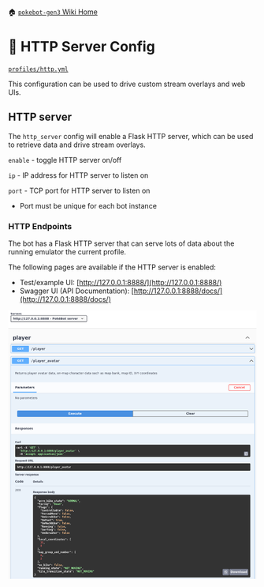 🏠 [`pokebot-gen3` Wiki Home](../Readme.md)

# 📡 HTTP Server Config

[`profiles/http.yml`](../../modules/config/templates/http.yml)

This configuration can be used to drive custom stream overlays and web UIs.

## HTTP server
The `http_server` config will enable a Flask HTTP server, which can be used to retrieve data and drive stream overlays.

`enable` - toggle HTTP server on/off

`ip` - IP address for HTTP server to listen on

`port` - TCP port for HTTP server to listen on
- Port must be unique for each bot instance

### HTTP Endpoints
The bot has a Flask HTTP server that can serve lots of data about the running emulator the current profile.

The following pages are available if the HTTP server is enabled:
- Test/example UI: [http://127.0.0.1:8888/](http://127.0.0.1:8888/)
- Swagger UI (API Documentation): [http://127.0.0.1:8888/docs/](http://127.0.0.1:8888/docs/)

![image](../images/http_api.png)
